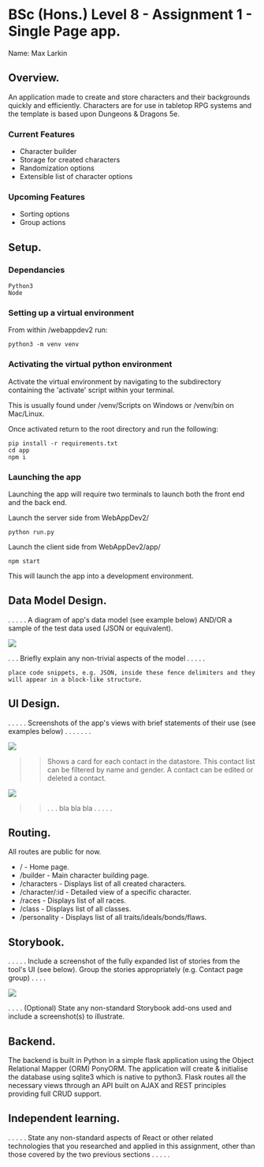 # BSc (Hons.) Level 8 - Assignment 1 - Single Page app.

Name: Max Larkin

## Overview.

An application made to create and store characters and their backgrounds quickly and efficiently. Characters are for use in tabletop RPG systems and the template is based upon Dungeons & Dragons 5e.

### Current Features

- Character builder
- Storage for created characters 
- Randomization options
- Extensible list of character options

### Upcoming Features

- Sorting options
- Group actions

## Setup.

### Dependancies
```
Python3
Node
```
### Setting up a virtual environment
From within /webappdev2 run:
```
python3 -m venv venv
```

### Activating the virtual python environment
Activate the virtual environment by navigating to the subdirectory containing the 'activate' script within your terminal.

This is usually found under /venv/Scripts on Windows or /venv/bin on Mac/Linux.

Once activated return to the root directory and run the following:
```
pip install -r requirements.txt
cd app
npm i
```
### Launching the app
Launching the app will require two terminals to launch both the front end and the back end.

Launch the server side from WebAppDev2/
```
python run.py
```
Launch the client side from WebAppDev2/app/
```
npm start
```
This will launch the app into a development environment.

## Data Model Design.

. . . . . A diagram of app's data model (see example below) AND/OR a sample of the test data used (JSON or equivalent).

![][model]

. . . Briefly explain any non-trivial aspects of the model . . . . .

~~~
place code snippets, e.g. JSON, inside these fence delimiters and they will appear in a block-like structure.
~~~
## UI Design.

. . . . . Screenshots of the app's views with brief statements of their use (see examples below) . . . . . . .

![][main]

>> Shows a card for each contact in the datastore. This contact list can be filtered by name and gender. A contact can be edited or deleted a contact. 

![][detail]

>> . . . bla bla bla . . . . . 

## Routing.

All routes are public for now.

- / - Home page.
- /builder - Main character building page.
- /characters - Displays list of all created characters.
- /character/:id - Detailed view of a specific character.
- /races - Displays list of all races.
- /class - Displays list of all classes.
- /personality - Displays list of all traits/ideals/bonds/flaws.

## Storybook.

. . . . . Include a screenshot of the fully expanded list of stories from the tool's UI (see below). Group the stories appropriately (e.g. Contact page group) . . . .

![][stories]

. . . . (Optional) State any non-standard Storybook add-ons used and include a screenshot(s) to illustrate.

## Backend.

The backend is built in Python in a simple flask application using the Object Relational Mapper (ORM) PonyORM. The application will create & initialise the database using sqlite3 which is native to python3. Flask routes all the necessary views through an API built on AJAX and REST principles providing full CRUD support.


## Independent learning.

. . . . . State any non-standard aspects of React or other related technologies that you researched and applied in this assignment, other than those covered by the two previous sections . . . . .

[model]: ./img/DataModel.PNG
[main]: ./img/main.png
[detail]: ./img/detail.png
[stories]: ./img/stories.png

